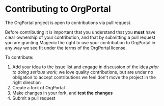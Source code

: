 Contributing to OrgPortal
=========
The OrgPortal project is open to contributions via pull request.

Before contributing it is important that you understand that you **must** have clear ownership of your contribution, and that by submitting a pull request you are granting Magenic the right to use your contribution to OrgPortal in any way we see fit under the terms of the OrgPortal license.

To contribute:

1. Add your idea to the issue list and engage in discussion of the idea *prior to doing serious work*; we love quality contributions, but are under no obligation to accept contributions we feel don't move the project in the right direction
1. Create a fork of OrgPortal
1. Make changes in your fork, and **test the changes**
1. Submit a pull request


